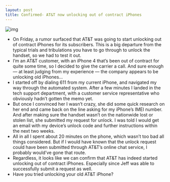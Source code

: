 ```yaml
---
layout: post
title: Confirmed- AT&T now unlocking out of contract iPhones
---
```

![img](http://media.idownloadblog.com/wp-content/uploads/2012/04/iPhone-4-Sim-tray-half-closed.jpg)
* On Friday, a rumor surfaced that AT&T was going to start unlocking out of contract iPhones for its subscribers. This is a big departure from the typical trials and tribulations you have to go through to unlock the handset, so we had to test it out.
* I’m an AT&T customer, with an iPhone 4 that’s been out of contract for quite some time, so I decided to give the carrier a call. And sure enough — at least judging from my experience — the company appears to be unlocking old iPhones…
* I started off by dialing 611 from my current iPhone, and navigated my way through the automated system. After a few minutes I landed in the tech support department, with a customer service representative who obviously hadn’t gotten the memo yet.
* But once I convinced her I wasn’t crazy, she did some quick research on her end and came back on the line asking for my iPhone’s IMEI number. And after making sure the handset wasn’t on the nationwide lost or stolen list, she submitted my request for unlock. I was told I would get an email with my device’s unlock code and further instructions within the next two weeks.
* All in all I spent about 20 minutes on the phone, which wasn’t too bad all things considered. But if I would have known that the unlock request could have been submitted through AT&T’s online chat service, I probably would’ve gone that route.
* Regardless, it looks like we can confirm that AT&T has indeed started unlocking out of contract iPhones. Especially since Jeff was able to successfully submit a request as well.
* Have you tried unlocking your old AT&T iPhone?

